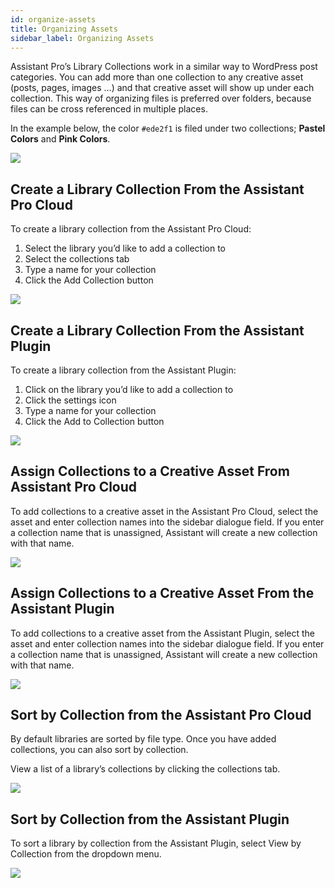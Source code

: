 ```yaml
---
id: organize-assets
title: Organizing Assets
sidebar_label: Organizing Assets
---
```


Assistant Pro’s Library Collections work in a similar way to WordPress post categories. You can add more than one collection to any creative asset (posts, pages, images …) and that creative asset will show up under each collection. This way of organizing files is preferred over folders, because files can be cross referenced in multiple places.

In the example below, the color `#ede2f1` is filed under two collections; **Pastel Colors** and **Pink Colors**.

<img src="https://plchldr.co/i/800x300?&bg=f6f6f6&fc=656565&text=Placeholder" />

## Create a Library Collection From the Assistant Pro Cloud

To create a library collection from the Assistant Pro Cloud:

1. Select the library you’d like to add a collection to
2. Select the collections tab
3. Type a name for your collection
4. Click the Add Collection button

<img src="https://plchldr.co/i/800x300?&bg=f6f6f6&fc=656565&text=Placeholder" />

## Create a Library Collection From the Assistant Plugin

To create a library collection from the Assistant Plugin:

1. Click on the library you’d like to add a collection to
2. Click the settings icon
3. Type a name for your collection
4. Click the Add to Collection button

<img src="https://plchldr.co/i/800x300?&bg=f6f6f6&fc=656565&text=Placeholder" />

## Assign Collections to a Creative Asset From Assistant Pro Cloud

To add collections to a creative asset in the Assistant Pro Cloud, select the asset and enter collection names into the sidebar dialogue field.  If you enter a collection name that is unassigned, Assistant will create a new collection with that name.

<img src="https://plchldr.co/i/800x300?&bg=f6f6f6&fc=656565&text=Placeholder" />

## Assign Collections to a Creative Asset From the Assistant Plugin

To add collections to a creative asset from the Assistant Plugin, select the asset and enter collection names into the sidebar dialogue field.  If you enter a collection name that is unassigned, Assistant will create a new collection with that name.

<img src="https://plchldr.co/i/800x300?&bg=f6f6f6&fc=656565&text=Placeholder" />

## Sort by Collection from the Assistant Pro Cloud

​​By default libraries are sorted by file type.  Once you have added collections, you can also sort by collection.

View a list of a library’s collections by clicking the collections tab.

<img src="https://plchldr.co/i/800x300?&bg=f6f6f6&fc=656565&text=Placeholder" />

## Sort by Collection from the Assistant Plugin

To sort a library by collection from the Assistant Plugin, select View by Collection from the dropdown menu.

<img src="https://plchldr.co/i/800x300?&bg=f6f6f6&fc=656565&text=Placeholder" />
